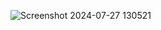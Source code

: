 ![Screenshot 2024-07-27 130521](https://github.com/user-attachments/assets/c939c88f-ab35-4482-b82e-1e604d7ff49f)
